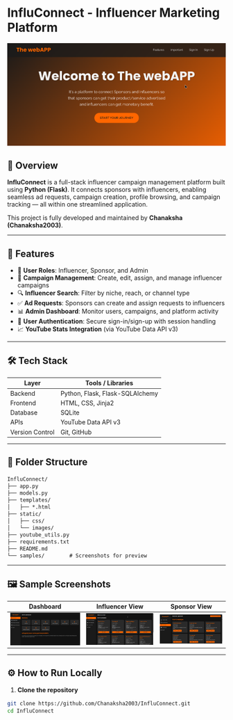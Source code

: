 # InfluConnect - Influencer Marketing Platform

![InfluConnect Banner](samples/home.png)

## 🚀 Overview

**InfluConnect** is a full-stack influencer campaign management platform built using **Python (Flask)**. It connects sponsors with influencers, enabling seamless ad requests, campaign creation, profile browsing, and campaign tracking — all within one streamlined application.

This project is fully developed and maintained by **Chanaksha (Chanaksha2003)**.

---

## 🔧 Features

- 👥 **User Roles**: Influencer, Sponsor, and Admin
- 📢 **Campaign Management**: Create, edit, assign, and manage influencer campaigns
- 🔍 **Influencer Search**: Filter by niche, reach, or channel type
- ✅ **Ad Requests**: Sponsors can create and assign requests to influencers
- 📊 **Admin Dashboard**: Monitor users, campaigns, and platform activity
- 🔐 **User Authentication**: Secure sign-in/sign-up with session handling
- 📈 **YouTube Stats Integration** (via YouTube Data API v3)

---

## 🛠️ Tech Stack

| Layer       | Tools / Libraries                          |
|-------------|--------------------------------------------|
| Backend     | Python, Flask, Flask-SQLAlchemy            |
| Frontend    | HTML, CSS, Jinja2                          |
| Database    | SQLite                                     |
| APIs        | YouTube Data API v3                        |
| Version Control | Git, GitHub                           |

---

## 📂 Folder Structure

```plaintext
InfluConnect/
├── app.py
├── models.py
├── templates/
│   ├── *.html
├── static/
│   ├── css/
│   └── images/
├── youtube_utils.py
├── requirements.txt
├── README.md
└── samples/        # Screenshots for preview
```

---

## 🖼️ Sample Screenshots

| Dashboard | Influencer View | Sponsor View |
|----------|------------------|--------------|
| ![Admin Dashboard](samples/admin_dashboard.png) | ![Influencer](samples/influencer_dashboard.png) | ![Sponsor](samples/sponsor_dashboard.png) |

---

## ⚙️ How to Run Locally

1. **Clone the repository**
```bash
git clone https://github.com/Chanaksha2003/InfluConnect.git
cd InfluConnect
